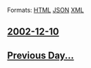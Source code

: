 
Formats: [HTML](2002/12/10/index.html)  [JSON](2002/12/10/index.json)  [XML](2002/12/10/index.xml)  

## [2002-12-10](/news/2002/12/10/index.md)

## [Previous Day...](/news/2002/12/9/index.md)

